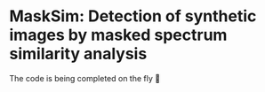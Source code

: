 # MaskSim: Detection of synthetic images by masked spectrum similarity analysis

The code is being completed on the fly :rocket:

<!-- 
Usage:

``` sh
python detect_one_image.py -i fake_001.png
``` -->



